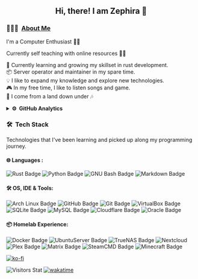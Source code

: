 <div align="center">
  <h2> 
    Hi, there! I am Zephira 👋
  </h2>
</div>

### 👨🏻‍💻 &nbsp;[About Me](https://zephira.uk/)

I'm a Computer Enthusiast 👨‍💻

Currently self teaching with online resources 👨‍🎓

🌱 Currently learning and growing my skillset in rust development.\
📦  Server operator and maintainer in my spare time.\
💡 I like to expand my knowledge and explore new technologies.\
🎮  In my free time, I like to listen songs and game. \
🐨 I come from a land down under 🎶

<details>
<summary><b>⚙️ &nbsp;GitHub Analytics</b></summary>
<div align="center">
  <h4> 
    🏃 Happy Programing 🏃 
  </h4>
</div>
<p align="center">
  <a href="https://github.com/Zephira58">
    <img height="180em" src="https://github-readme-stats.vercel.app/api?username=Zephira58&show_icons=true&theme=dracula"/>
    <br>
    <img height="500em" src="https://github-readme-stats.vercel.app/api/wakatime?username=Zephira58&theme=dracula&layout=compact"/>
  </a>
</p>
</details>

### 🛠 &nbsp;Tech Stack

Technologies that I've been learning and picked up along my programming journey.

#### 🌐  Languages : <br />

<!--- All badges gotten from https://developstorm.github.io/simple-badges/ --->
![Rust Badge](https://img.shields.io/badge/Rust-000?logo=rust&logoColor=BD92F9&style=for-the-badge&labelColor=282A36&color=1C1E26)
![Python Badge](https://img.shields.io/badge/Python-3776AB?logo=python&logoColor=BD92F9&style=for-the-badge&labelColor=282A36&color=1C1E26)
![GNU Bash Badge](https://img.shields.io/badge/GNU%20Bash-4EAA25?logo=gnubash&logoColor=BD92F9&style=for-the-badge&labelColor=282A36&color=1C1E26)
![Markdown Badge](https://img.shields.io/badge/Markdown-000?logo=markdown&logoColor=BD92F9&style=for-the-badge&labelColor=282A36&color=1C1E26)

#### 🛠 OS, IDE & Tools: <br />

![Arch Linux Badge](https://img.shields.io/badge/Arch%20Linux-1793D1?logo=archlinux&logoColor=BD92F9&style=for-the-badge&labelColor=282A36&color=1C1E26)
![GitHub Badge](https://img.shields.io/badge/GitHub-181717?logo=github&logoColor=BD92F9&style=for-the-badge&labelColor=282A36&color=1C1E26)
![Git Badge](https://img.shields.io/badge/Git-F05032?logo=git&logoColor=BD92F9&style=for-the-badge&labelColor=282A36&color=1C1E26)
![VirtualBox Badge](https://img.shields.io/badge/VirtualBox-183A61?logo=virtualbox&logoColor=BD92F9&style=for-the-badge&labelColor=282A36&color=1C1E26)
![SQLite Badge](https://img.shields.io/badge/SQLite-003B57?logo=sqlite&logoColor=BD92F9&style=for-the-badge&labelColor=282A36&color=1C1E26)
![MySQL Badge](https://img.shields.io/badge/MySQL-4479A1?logo=mysql&logoColor=BD92F9&style=for-the-badge&labelColor=282A36&color=1C1E26)
![Cloudflare Badge](https://img.shields.io/badge/Cloudflare-F38020?logo=cloudflare&logoColor=BD92F9&style=for-the-badge&labelColor=282A36&color=1C1E26)
![Oracle Badge](https://img.shields.io/badge/Oracle-F80000?logo=oracle&logoColor=BD92F9&style=for-the-badge&labelColor=282A36&color=1C1E26)

#### 📦 Homelab Experience: <br />

![Docker Badge](https://img.shields.io/badge/Docker-2496ED?logo=docker&logoColor=BD92F9&style=for-the-badge&labelColor=282A36&color=1C1E26)
![UbuntuServer Badge](https://img.shields.io/badge/UbuntuServer-E95420?logo=ubuntu&logoColor=BD92F9&style=for-the-badge&labelColor=282A36&color=1C1E26)
![TrueNAS Badge](https://img.shields.io/badge/TrueNAS-0095D5?logo=truenas&logoColor=BD92F9&style=for-the-badge&labelColor=282A36&color=1C1E26)
![Nextcloud](https://img.shields.io/badge/Nextcloud-3693F3?logo=icloud&logoColor=BD92F9&style=for-the-badge&labelColor=282A36&color=1C1E26)
![Plex Badge](https://img.shields.io/badge/Plex-EBAF00?logo=plex&logoColor=BD92F9&style=for-the-badge&labelColor=282A36&color=1C1E26)
![Matrix Badge](https://img.shields.io/badge/Matrix-000?logo=matrix&logoColor=BD92F9&style=for-the-badge&labelColor=282A36&color=1C1E26)
![SteamCMD Badge](https://img.shields.io/badge/SteamCMD-000?logo=steam&logoColor=BD92F9&style=for-the-badge&labelColor=282A36&color=1C1E26)
![Minecraft Badge](https://img.shields.io/badge/Minecraft-62B47A?logo=minecraft&logoColor=BD92F9&style=for-the-badge&labelColor=282A36&color=1C1E26)

[![ko-fi](https://ko-fi.com/img/githubbutton_sm.svg)](https://ko-fi.com/M4M512P35Z)

![Visitors Stat](https://komarev.com/ghpvc/?username=Xanthus58)
[![wakatime](https://wakatime.com/badge/user/0b1b6854-9980-4101-a28a-0b148d8403d6.svg)](https://wakatime.com/@0b1b6854-9980-4101-a28a-0b148d8403d6)

<!---[!template pulled from Ashesh3 https://github.com/Ashesh3/Ashesh3

